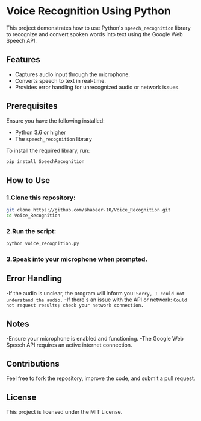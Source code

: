 # Voice Recognition Using Python

This project demonstrates how to use Python's `speech_recognition` library to recognize and convert spoken words into text using the Google Web Speech API.

## Features
- Captures audio input through the microphone.
- Converts speech to text in real-time.
- Provides error handling for unrecognized audio or network issues.

## Prerequisites
Ensure you have the following installed:
- Python 3.6 or higher
- The `speech_recognition` library

To install the required library, run:
```bash
pip install SpeechRecognition
```


## How to Use
### 1.Clone this repository:
```bash
git clone https://github.com/shabeer-10/Voice_Recognition.git
cd Voice_Recognition
```

### 2.Run the script:
```bash
python voice_recognition.py
```

### 3.Speak into your microphone when prompted.


## Error Handling
-If the audio is unclear, the program will inform you: `Sorry, I could not understand the audio.`
-If there's an issue with the API or network: `Could not request results; check your network connection.`


## Notes
-Ensure your microphone is enabled and functioning.
-The Google Web Speech API requires an active internet connection.


## Contributions
Feel free to fork the repository, improve the code, and submit a pull request.


## License
This project is licensed under the MIT License.


